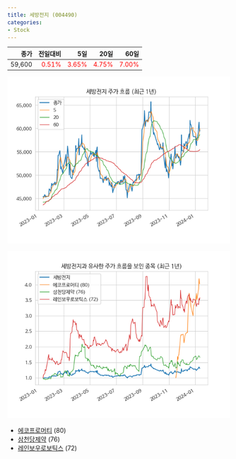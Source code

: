 ```yaml
---
title: 세방전지 (004490)
categories:
- Stock
---
```


|종가|전일대비|5일|20일|60일|
|---:|-------:|--:|---:|---:|
|59,600|<span style="color: red">0.51%</span>|<span style="color: red">3.65%</span>|<span style="color: red">4.75%</span>|<span style="color: red">7.00%</span>|


<!-- more -->

![004490](/assets/images/stock/004490.png)

![004490](/assets/images/stock/004490_sim.png)

- [에코프로머티](/stock/450080/) (80)
- [삼천당제약](/stock/000250/) (76)
- [레인보우로보틱스](/stock/277810/) (72)